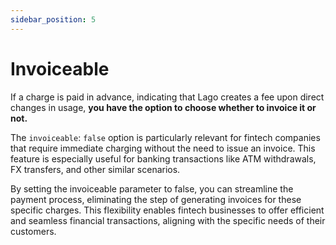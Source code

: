 ```yaml
---
sidebar_position: 5
---
```


# Invoiceable

If a charge is paid in advance, indicating that Lago creates a fee upon direct changes in usage, **you have the option to choose whether to invoice it or not.**

The `invoiceable`: `false` option is particularly relevant for fintech companies that require immediate charging without the need to issue an invoice. This feature is especially useful for banking transactions like ATM withdrawals, FX transfers, and other similar scenarios.

By setting the invoiceable parameter to false, you can streamline the payment process, eliminating the step of generating invoices for these specific charges. This flexibility enables fintech businesses to offer efficient and seamless financial transactions, aligning with the specific needs of their customers.

